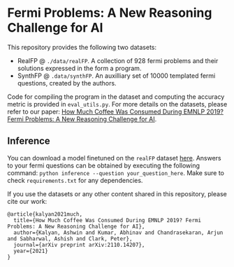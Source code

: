 # Fermi Problems: A New Reasoning Challenge for AI

This repository provides the following two datasets:
- RealFP @ `./data/realFP`. A collection of 928 fermi problems and their solutions expressed in the form a program.
- SynthFP @ `.data/synthFP`. An auxilliary set of 10000 templated fermi questions, created by the authors.

Code for compiling the program in the dataset and computing the accuracy metric is provided in `eval_utils.py`. For more details on the datasets, please refer to our paper: [How Much Coffee Was Consumed During EMNLP 2019? Fermi Problems: A New Reasoning Challenge for AI](https://arxiv.org/abs/2110.14207).

## Inference

You can download a model finetuned on the `realFP` dataset [here](https://drive.google.com/file/d/1C_JnoHotqT12yheNZCKg1IirHUCHp1ve/view?usp=sharing). Answers to your fermi questions can be obtained by executing the following command: `python inference --question your_question_here`. Make sure to check `requirements.txt` for any dependencies.

If you use the datasets or any other content shared in this repository, please cite our work: 
```
@article{kalyan2021much,
  title={How Much Coffee Was Consumed During EMNLP 2019? Fermi Problems: A New Reasoning Challenge for AI},
  author={Kalyan, Ashwin and Kumar, Abhinav and Chandrasekaran, Arjun and Sabharwal, Ashish and Clark, Peter},
  journal={arXiv preprint arXiv:2110.14207},
  year={2021}
}
```
